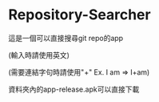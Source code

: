 # Repository-Searcher
這是一個可以直接搜尋git repo的app

(輸入時請使用英文)

(需要連結字句時請使用"+" Ex. I am => I+am)

資料夾內的app-release.apk可以直接下載
